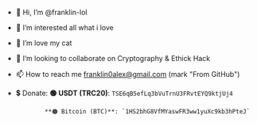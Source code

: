 - 👋 Hi, I’m @franklin-lol
- 👀 I’m interested all what i love
- 🌱 I’m love my cat
- 💞️ I’m looking to collaborate on Cryptography & Ethick Hack
- 📫 How to reach me franklin0alex@gmail.com (mark "From GitHub")
- 💲 Donate: **🟢 USDT (TRC20)**: `TSE6qB5efLq3bVuTrnU3FRvtEYQ9ktjUj4`

              **🟠 Bitcoin (BTC)**: `1HS2bhG8VfMYaswFR3ww1yuXc9kb3hPteJ`
<!---
franklin-lol/franklin-lol is a ✨ special ✨ repository because its `README.md` (this file) appears on your GitHub profile.
You can click the Preview link to take a look at your changes.
--->
